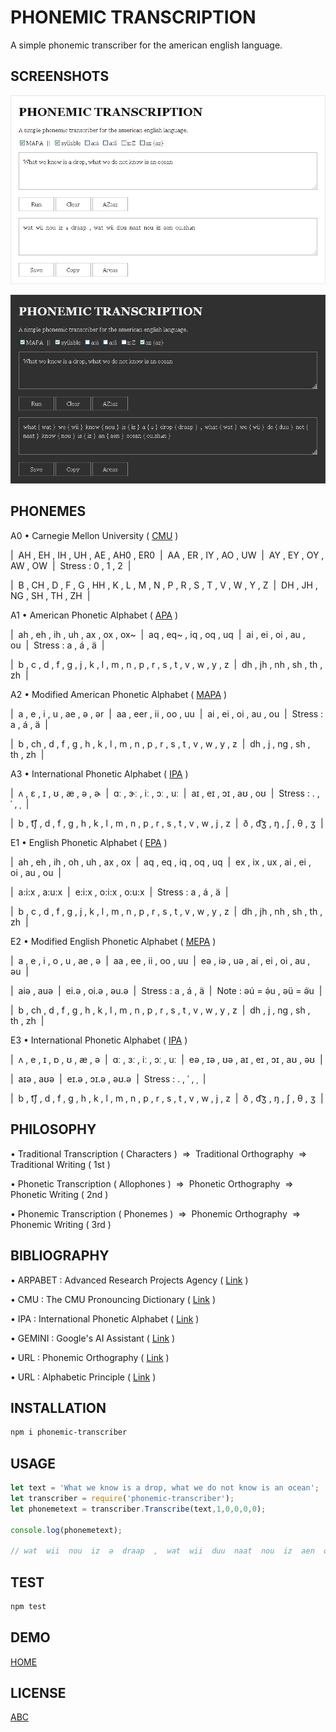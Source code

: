 # PHONEMIC TRANSCRIPTION

A simple phonemic transcriber for the american english language.

## SCREENSHOTS

![light-theme](docs/light.png)

![dark-theme](docs/dark.png)

## PHONEMES

A0 &#8226; Carnegie Mellon University (&nbsp;<a href="https://en.wikipedia.org/wiki/CMU_Pronouncing_Dictionary">CMU</a>&nbsp;)
	
|&nbsp; AH&nbsp;, EH&nbsp;, IH&nbsp;, UH&nbsp;, AE&nbsp;, AH0&nbsp;, ER0&nbsp;&nbsp;|&nbsp; AA&nbsp;, ER&nbsp;, IY&nbsp;, AO&nbsp;, UW&nbsp;&nbsp;|&nbsp; AY&nbsp;, EY&nbsp;, OY&nbsp;, AW&nbsp;, OW&nbsp;&nbsp;|&nbsp; Stress&nbsp;: 0&nbsp;, 1&nbsp;, 2&nbsp;&nbsp;|
	
|&nbsp; B&nbsp;, CH&nbsp;, D&nbsp;, F&nbsp;, G&nbsp;, HH&nbsp;, K&nbsp;, L&nbsp;, M&nbsp;, N&nbsp;, P&nbsp;, R&nbsp;, S&nbsp;, T&nbsp;, V&nbsp;, W&nbsp;, Y&nbsp;, Z&nbsp;&nbsp;|&nbsp; DH&nbsp;, JH&nbsp;, NG&nbsp;, SH&nbsp;, TH&nbsp;, ZH&nbsp;&nbsp;|
	
A1 &#8226; American Phonetic Alphabet (&nbsp;<a href="https://github.com/armotus/phonemic-transcription">APA</a>&nbsp;)
	
|&nbsp; ah&nbsp;, eh&nbsp;, ih&nbsp;, uh&nbsp;, ax&nbsp;, ox&nbsp;, ox~&nbsp;&nbsp;|&nbsp; aq&nbsp;, eq~&nbsp;, iq&nbsp;, oq&nbsp;, uq&nbsp;&nbsp;|&nbsp; ai&nbsp;, ei&nbsp;, oi&nbsp;, au&nbsp;, ou&nbsp;&nbsp;|&nbsp; Stress&nbsp;: a&nbsp;, á&nbsp;, ä&nbsp;&nbsp;|
	
|&nbsp; b&nbsp;, c&nbsp;, d&nbsp;, f&nbsp;, g&nbsp;, j&nbsp;, k&nbsp;, l&nbsp;, m&nbsp;, n&nbsp;, p&nbsp;, r&nbsp;, s&nbsp;, t&nbsp;, v&nbsp;, w&nbsp;, y&nbsp;, z&nbsp;&nbsp;|&nbsp; dh&nbsp;, jh&nbsp;, nh&nbsp;, sh&nbsp;, th&nbsp;, zh&nbsp;&nbsp;|
	
A2 &#8226; Modified American Phonetic Alphabet (&nbsp;<a href="https://github.com/armotus/phonemic-transcription">MAPA</a>&nbsp;)
	
|&nbsp; a&nbsp;, e&nbsp;, i&nbsp;, u&nbsp;, ae&nbsp;, &#601;&nbsp;, &#601;r&nbsp;&nbsp;|&nbsp; aa&nbsp;, eer&nbsp;, ii&nbsp;, oo&nbsp;, uu&nbsp;&nbsp;|&nbsp; ai&nbsp;, ei&nbsp;, oi&nbsp;, au&nbsp;, ou&nbsp;&nbsp;|&nbsp; Stress&nbsp;: a&nbsp;, á&nbsp;, ä&nbsp;&nbsp;|
	
|&nbsp; b&nbsp;, ch&nbsp;, d&nbsp;, f&nbsp;, g&nbsp;, h&nbsp;, k&nbsp;, l&nbsp;, m&nbsp;, n&nbsp;, p&nbsp;, r&nbsp;, s&nbsp;, t&nbsp;, v&nbsp;, w&nbsp;, y&nbsp;, z&nbsp;&nbsp;|&nbsp; dh&nbsp;, j&nbsp;, ng&nbsp;, sh&nbsp;, th&nbsp;, zh&nbsp;&nbsp;|
	
A3 &#8226; International Phonetic Alphabet (&nbsp;<a href="https://en.wikipedia.org/wiki/International_Phonetic_Alphabet">IPA</a>&nbsp;)
	
|&nbsp; &#652;&nbsp;, &#603;&nbsp;, &#618;&nbsp;, &#650;&nbsp;, &#230;&nbsp;, &#601;&nbsp;, &#602;&nbsp;&nbsp;|&nbsp; &#593;&#720;&nbsp;, &#605;&#720;&nbsp;, &#105;&#720;&nbsp;, &#596;&#720;&nbsp;, &#117;&#720;&nbsp;&nbsp;|&nbsp; a&#618;&nbsp;, e&#618;&nbsp;, &#596;&#618;&nbsp;, a&#650;&nbsp;, o&#650;&nbsp;&nbsp;|&nbsp; Stress&nbsp;: .&nbsp;, &#712;&nbsp;, &#716;&nbsp;&nbsp;|
	
|&nbsp; b&nbsp;, &#116;&#865;&#643;&nbsp;, d&nbsp;, f&nbsp;, g&nbsp;, h&nbsp;, k&nbsp;, l&nbsp;, m&nbsp;, n&nbsp;, p&nbsp;, r&nbsp;, s&nbsp;, t&nbsp;, v&nbsp;, w&nbsp;, j&nbsp;, z&nbsp;&nbsp;|&nbsp; &#240;&nbsp;, &#100;&#865;&#658;&nbsp;, &#331;&nbsp;, &#643;&nbsp;, &#952;&nbsp;, &#658;&nbsp;&nbsp;|
	
E1 &#8226; English Phonetic Alphabet (&nbsp;<a href="https://github.com/armotus/phonemic-transcription">EPA</a>&nbsp;)
	
|&nbsp; ah&nbsp;, eh&nbsp;, ih&nbsp;, oh&nbsp;, uh&nbsp;, ax&nbsp;, ox&nbsp;&nbsp;|&nbsp; aq&nbsp;, eq&nbsp;, iq&nbsp;, oq&nbsp;, uq&nbsp;&nbsp;|&nbsp; ex&nbsp;, ix&nbsp;, ux&nbsp;, ai&nbsp;, ei&nbsp;, oi&nbsp;, au&nbsp;, ou&nbsp;&nbsp;|
	
|&nbsp; a:i:x&nbsp;, a:u:x&nbsp;&nbsp;|&nbsp; e:i:x&nbsp;, o:i:x&nbsp;, o:u:x&nbsp;&nbsp;|&nbsp; Stress&nbsp;: a&nbsp;, á&nbsp;, ä&nbsp;&nbsp;|
	
|&nbsp; b&nbsp;, c&nbsp;, d&nbsp;, f&nbsp;, g&nbsp;, j&nbsp;, k&nbsp;, l&nbsp;, m&nbsp;, n&nbsp;, p&nbsp;, r&nbsp;, s&nbsp;, t&nbsp;, v&nbsp;, w&nbsp;, y&nbsp;, z&nbsp;&nbsp;|&nbsp; dh&nbsp;, jh&nbsp;, nh&nbsp;, sh&nbsp;, th&nbsp;, zh&nbsp;&nbsp;|
	
E2 &#8226; Modified English Phonetic Alphabet (&nbsp;<a href="https://github.com/armotus/phonemic-transcription">MEPA</a>&nbsp;)
	
|&nbsp; a&nbsp;, e&nbsp;, i&nbsp;, o&nbsp;, u&nbsp;, ae&nbsp;, &#601;&nbsp;&nbsp;|&nbsp; aa&nbsp;, ee&nbsp;, ii&nbsp;, oo&nbsp;, uu&nbsp;&nbsp;|&nbsp; e&#601;&nbsp;, i&#601;&nbsp;, u&#601;&nbsp;, ai&nbsp;, ei&nbsp;, oi&nbsp;, au&nbsp;, &#601;u&nbsp;&nbsp;|
	
|&nbsp; ai&#601;&nbsp;, au&#601;&nbsp;&nbsp;|&nbsp; ei.&#601;&nbsp;, oi.&#601;&nbsp;, &#601;u.&#601;&nbsp;&nbsp;|&nbsp; Stress&nbsp;: a&nbsp;, á&nbsp;, ä&nbsp;&nbsp;|&nbsp; Note&nbsp;: &#601;ú&nbsp;=&nbsp;<span style="display:inline-block;"><span style="display:inline-block;position:relative;">&#601;<span style="position:absolute;top:0;left:0.24ch;">´</span></span>u&nbsp;,</span> &#601;ü&nbsp;=&nbsp;<span style="display:inline-block;"><span style="display:inline-block;position:relative;">&#601;<span style="position:absolute;top:0;left:0.12ch;">¨</span></span>u&nbsp;&nbsp;|</span>
	
|&nbsp; b&nbsp;, ch&nbsp;, d&nbsp;, f&nbsp;, g&nbsp;, h&nbsp;, k&nbsp;, l&nbsp;, m&nbsp;, n&nbsp;, p&nbsp;, r&nbsp;, s&nbsp;, t&nbsp;, v&nbsp;, w&nbsp;, y&nbsp;, z&nbsp;&nbsp;|&nbsp; dh&nbsp;, j&nbsp;, ng&nbsp;, sh&nbsp;, th&nbsp;, zh&nbsp;&nbsp;|
	
E3 &#8226; International Phonetic Alphabet (&nbsp;<a href="https://en.wikipedia.org/wiki/International_Phonetic_Alphabet">IPA</a>&nbsp;)
	
|&nbsp; &#652;&nbsp;, e&nbsp;, &#618;&nbsp;, &#594;&nbsp;, &#650;&nbsp;, &#230;&nbsp;, &#601;&nbsp;&nbsp;|&nbsp; &#593;&#720;&nbsp;, &#604;&#720;&nbsp;, &#105;&#720;&nbsp;, &#596;&#720;&nbsp;, &#117;&#720;&nbsp;&nbsp;|&nbsp; e&#601;&nbsp;, &#618;&#601;&nbsp;, &#650;&#601;&nbsp;, a&#618;&nbsp;, e&#618;&nbsp;, &#596;&#618;&nbsp;, a&#650;&nbsp;, &#601;&#650;&nbsp;&nbsp;|
	
|&nbsp; a&#618;&#601;&nbsp;, a&#650;&#601;&nbsp;&nbsp;|&nbsp; e&#618;.&#601;&nbsp;, &#596;&#618;.&#601;&nbsp;, &#601;&#650;.&#601;&nbsp;&nbsp;|&nbsp; Stress&nbsp;: .&nbsp;, &#712;&nbsp;, &#716;&nbsp;&nbsp;|
	
|&nbsp; b&nbsp;, &#116;&#865;&#643;&nbsp;, d&nbsp;, f&nbsp;, g&nbsp;, h&nbsp;, k&nbsp;, l&nbsp;, m&nbsp;, n&nbsp;, p&nbsp;, r&nbsp;, s&nbsp;, t&nbsp;, v&nbsp;, w&nbsp;, j&nbsp;, z&nbsp;&nbsp;|&nbsp; &#240;&nbsp;, &#100;&#865;&#658;&nbsp;, &#331;&nbsp;, &#643;&nbsp;, &#952;&nbsp;, &#658;&nbsp;&nbsp;|

## PHILOSOPHY

&#8226; Traditional Transcription (&nbsp;Characters&nbsp;)&nbsp; &rArr;&nbsp; Traditional Orthography&nbsp; &rArr;&nbsp; Traditional Writing (&nbsp;1st&nbsp;)

&#8226; Phonetic Transcription (&nbsp;Allophones&nbsp;)&nbsp; &rArr;&nbsp; Phonetic Orthography&nbsp; &rArr;&nbsp; Phonetic Writing (&nbsp;2nd&nbsp;)

&#8226; Phonemic Transcription (&nbsp;Phonemes&nbsp;)&nbsp; &rArr;&nbsp; Phonemic Orthography&nbsp; &rArr;&nbsp; Phonemic Writing (&nbsp;3rd&nbsp;)

## BIBLIOGRAPHY

&#8226; ARPABET : Advanced Research Projects Agency (&nbsp;<a href="https://en.wikipedia.org/wiki/ARPABET">Link</a>&nbsp;)

&#8226; CMU : The CMU Pronouncing Dictionary (&nbsp;<a href="https://en.wikipedia.org/wiki/CMU_Pronouncing_Dictionary">Link</a>&nbsp;)

&#8226; IPA : International Phonetic Alphabet (&nbsp;<a href="https://en.wikipedia.org/wiki/International_Phonetic_Alphabet">Link</a>&nbsp;)

&#8226; GEMINI : Google's AI Assistant (&nbsp;<a href="https://en.wikipedia.org/wiki/Gemini_(chatbot)">Link</a>&nbsp;)

&#8226; URL : Phonemic Orthography (&nbsp;<a href="https://en.wikipedia.org/wiki/Phonemic_orthography">Link</a>&nbsp;)

&#8226; URL : Alphabetic Principle (&nbsp;<a href="https://en.wikipedia.org/wiki/Alphabetic_principle">Link</a>&nbsp;)

## INSTALLATION

```bash
npm i phonemic-transcriber
```

## USAGE

```js
let text = 'What we know is a drop, what we do not know is an ocean';
let transcriber = require('phonemic-transcriber');
let phonemetext = transcriber.Transcribe(text,1,0,0,0,0);

console.log(phonemetext);

// wat  wii  nou  iz  ə  draap  ,  wat  wii  duu  naat  nou  iz  aen  ou.shən
```

## TEST

```bash
npm test
```

## DEMO

[HOME](https://armotus.github.io/phonemic-transcription)

## LICENSE

[ABC](abc/abc.md)
